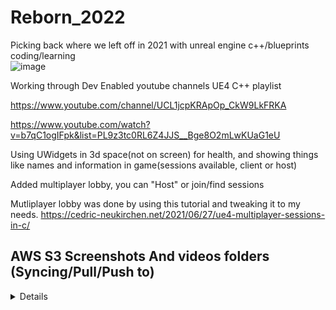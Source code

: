 # Reborn_2022
Picking back where we left off in 2021 with unreal engine c++/blueprints coding/learning\
![image](https://jacobmottgithub.s3.amazonaws.com/Reborn2022/Screenshots/Reborn_2022.png)


Working through Dev Enabled youtube channels UE4 C++ playlist


https://www.youtube.com/channel/UCL1jcpKRApOp_CkW9LkFRKA

https://www.youtube.com/watch?v=b7qC1ogIFpk&list=PL9z3tc0RL6Z4JJS__Bge8O2mLwKUaG1eU


Using UWidgets in 3d space(not on screen) for health, and showing things like names and information in game(sessions available, client or host)

Added multiplayer lobby, you can "Host" or join/find sessions

Mutliplayer lobby was done by using this tutorial and tweaking it to my needs.
https://cedric-neukirchen.net/2021/06/27/ue4-multiplayer-sessions-in-c/




## AWS S3 Screenshots And videos folders (Syncing/Pull/Push to)

<details>
The Content folder is stored in s3 bucket

Pull down from bucket
  
```
  aws s3 cp --recursive s3://<bucket>/Reborn2022/Content Reborn2022/Content  
  aws s3 cp --recursive s3://<bucket>/Reborn2022/Screenshots Reborn2022/Screenshots    
```

Push to bucket
```
  aws s3 cp --recursive Reborn2022/Content s3://<bucket>/Reborn2022/Content
  aws s3 cp --recursive Reborn2022/Screenshots s3://<bucket>/Reborn2022/Screenshots
```

Or just do a sync
```
  aws s3 sync Reborn2022/Content s3://<bucket>/Reborn2022/Content --delete  
  aws s3 sync Reborn2022/Screenshots s3://<bucket>/Reborn2022/Screenshots --delete  

```
</details>
